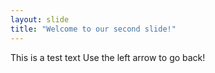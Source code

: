 ```yaml
---
layout: slide
title: "Welcome to our second slide!"
---
```

This is a test text
Use the left arrow to go back!
